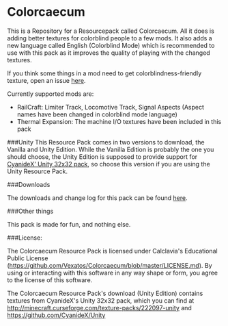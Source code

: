 Colorcaecum
========

This is a Repository for a Resourcepack called Colorcaecum. All it does is adding better textures for colorblind people to a few mods. It also adds a new language called English (Colorblind Mode) which is recommended to use with this pack as it improves the quality of playing with the changed textures.

If you think some things in a mod need to get colorblindness-friendly texture, open an issue [here](https://github.com/Vexatos/Colorcaecum/issues).

Currently supported mods are:
  * RailCraft: Limiter Track, Locomotive Track, Signal Aspects (Aspect names have been changed in colorblind mode language)
  * Thermal Expansion: The machine I/O textures have been included in this pack

###Unity
This Resource Pack comes in two versions to download, the Vanilla and Unity Edition. While the Vanilla Edition is probably the one you should choose, the Unity Edition is supposed to provide support for [CyanideX' Unity 32x32 pack](http://minecraft.curseforge.com/texture-packs/222097-unity), so choose this version if you are using the Unity Resource Pack.

###Downloads

The downloads and change log for this pack can be found [here](https://github.com/Vexatos/Colorcaecum/releases).

###Other things

This pack is made for fun, and nothing else.

###License:

The Colorcaecum Resource Pack is licensed under Calclavia's Educational Public License (https://github.com/Vexatos/Colorcaecum/blob/master/LICENSE.md). By using or interacting with this software in any way shape or form, you agree to the license of this software.

The Colorcaecum Resource Pack's download (Unity Edition) contains textures from CyanideX's Unity 32x32 pack, which you can find at http://minecraft.curseforge.com/texture-packs/222097-unity and https://github.com/CyanideX/Unity
